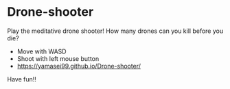 # Drone-shooter

Play the meditative drone shooter!
How many drones can you kill before you die?

- Move with WASD
- Shoot with left mouse button
- https://yamasei99.github.io/Drone-shooter/

Have fun!!
